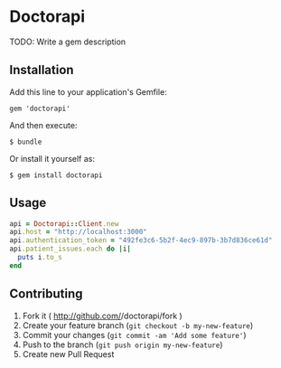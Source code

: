 # Doctorapi

TODO: Write a gem description

## Installation

Add this line to your application's Gemfile:

    gem 'doctorapi'

And then execute:

    $ bundle

Or install it yourself as:

    $ gem install doctorapi

## Usage

```ruby
api = Doctorapi::Client.new
api.host = "http://localhost:3000"
api.authentication_token = "492fe3c6-5b2f-4ec9-897b-3b7d836ce61d"
api.patient_issues.each do |i|
  puts i.to_s
end
```

## Contributing

1. Fork it ( http://github.com/<my-github-username>/doctorapi/fork )
2. Create your feature branch (`git checkout -b my-new-feature`)
3. Commit your changes (`git commit -am 'Add some feature'`)
4. Push to the branch (`git push origin my-new-feature`)
5. Create new Pull Request
